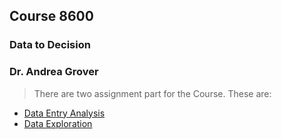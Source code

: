 ## Course 8600
### Data to Decision
### Dr. Andrea Grover   

> There are two assignment part for the Course. These are:
* [Data Entry Analysis](https://github.com/121107/Data/blob/master/Data%20Entry%20Analysis)
* [Data Exploration](https://github.com/121107/Data/blob/master/Data%20Exploration)
